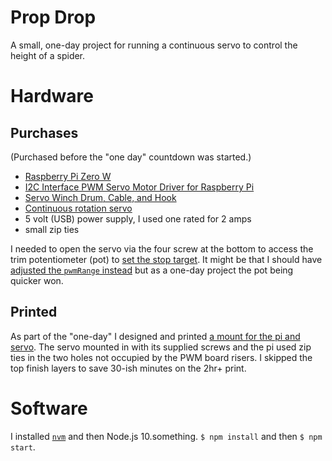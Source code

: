 # Prop Drop

A small, one-day project for running a continuous servo to control the height of a spider.

# Hardware

## Purchases

(Purchased before the "one day" countdown was started.)

* [Raspberry Pi Zero W](https://www.raspberrypi.org/products/raspberry-pi-zero-w/)
* [I2C Interface PWM Servo Motor Driver for Raspberry Pi](https://www.amazon.com/gp/product/B07H9ZTWNC)
* [Servo Winch Drum, Cable, and Hook](https://www.amazon.com/gp/product/B07TV5N1GV)
* [Continuous rotation servo](https://www.amazon.com/gp/product/B01HSX1IDE)
* 5 volt (USB) power supply, I used one rated for 2 amps
* small zip ties

I needed to open the servo via the four screw at the bottom to access the trim potentiometer (pot) to [set the stop target](https://github.com/rwaldron/johnny-five/issues/521#issuecomment-65911630). It might be that I should have [adjusted the `pwmRange` instead](http://johnny-five.io/api/servo/#parameters) but as a one-day project the pot being quicker won.

## Printed

As part of the "one-day" I designed and printed [a mount for the pi and servo](prints/prop-drop.stl). The servo mounted in with its supplied screws and the pi used zip ties in the two holes not occupied by the PWM board risers. I skipped the top finish layers to save 30-ish minutes on the 2hr+ print.

# Software

I installed [`nvm`](https://github.com/nvm-sh/nvm) and then Node.js 10.something. `$ npm install` and then `$ npm start`.
